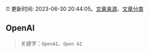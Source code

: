 :alarm_clock: 更新时间: 2023-06-30 20:44:05。[文章来源](/README.md)、[文章分类](/TAGS.md)

## OpenAI


> 关键字：`OpenAI`、`Open AI`



